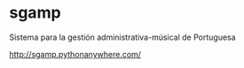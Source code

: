 # sgamp
Sistema para la gestión administrativa-músical de Portuguesa

http://sgamp.pythonanywhere.com/
